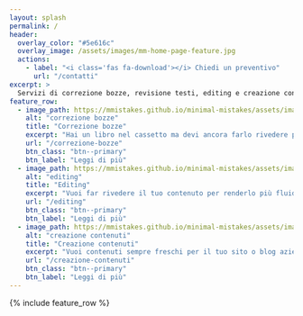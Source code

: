 ```yaml
---
layout: splash
permalink: /
header:
  overlay_color: "#5e616c"
  overlay_image: /assets/images/mm-home-page-feature.jpg
  actions:
    - label: "<i class='fas fa-download'></i> Chiedi un preventivo"
      url: "/contatti"
excerpt: >
  Servizi di correzione bozze, revisione testi, editing e creazione contenuti.
feature_row:
  - image_path: https://mmistakes.github.io/minimal-mistakes/assets/images/mm-customizable-feature.png
    alt: "correzione bozze"
    title: "Correzione bozze"
    excerpt: "Hai un libro nel cassetto ma devi ancora farlo rivedere per correggere eventuali errori di battitura o ortografia?"
    url: "/correzione-bozze"
    btn_class: "btn--primary"
    btn_label: "Leggi di più"
  - image_path: https://mmistakes.github.io/minimal-mistakes/assets/images/mm-customizable-feature.png
    alt: "editing"
    title: "Editing"
    excerpt: "Vuoi far rivedere il tuo contenuto per renderlo più fluido e comprensibile ad un largo pubblico?"
    url: "/editing"
    btn_class: "btn--primary"
    btn_label: "Leggi di più"
  - image_path: https://mmistakes.github.io/minimal-mistakes/assets/images/mm-customizable-feature.png
    alt: "creazione contenuti"
    title: "Creazione contenuti"
    excerpt: "Vuoi contenuti sempre freschi per il tuo sito o blog aziendale? Dacci qualche idea per partire e al resto ci pensiamo noi"
    url: "/creazione-contenuti"
    btn_class: "btn--primary"
    btn_label: "Leggi di più"
---
```


{% include feature_row %}